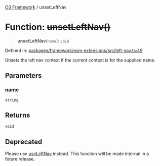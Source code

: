[O3 Framework](../API.md) / unsetLeftNav

# Function: ~~unsetLeftNav()~~

> **unsetLeftNav**(`name`): `void`

Defined in: [packages/framework/esm-extensions/src/left-nav.ts:49](https://github.com/openmrs/openmrs-esm-core/blob/main/packages/framework/esm-extensions/src/left-nav.ts#L49)

Unsets the left nav context if the current context is for the supplied name.

## Parameters

### name

`string`

## Returns

`void`

## Deprecated

Please use [useLeftNav](useLeftNav.md) instead. This function will be made internal in a future release.
